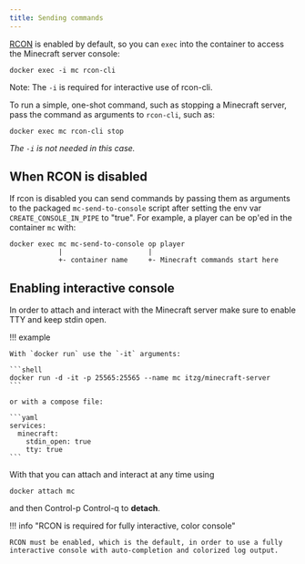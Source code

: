 ```yaml
---
title: Sending commands
---
```


[RCON](http://wiki.vg/RCON) is enabled by default, so you can `exec` into the container to
access the Minecraft server console:

```
docker exec -i mc rcon-cli
```

Note: The `-i` is required for interactive use of rcon-cli.

To run a simple, one-shot command, such as stopping a Minecraft server, pass the command as arguments to `rcon-cli`, such as:

```
docker exec mc rcon-cli stop
```

_The `-i` is not needed in this case._

## When RCON is disabled

If rcon is disabled you can send commands by passing them as arguments to the packaged `mc-send-to-console` script after setting the env var `CREATE_CONSOLE_IN_PIPE` to "true". For example, a player can be op'ed in the container `mc` with: 

```shell
docker exec mc mc-send-to-console op player
            |                     |
            +- container name     +- Minecraft commands start here
```

## Enabling interactive console

In order to attach and interact with the Minecraft server make sure to enable TTY and keep stdin open.

!!! example

    With `docker run` use the `-it` arguments:

    ```shell
    docker run -d -it -p 25565:25565 --name mc itzg/minecraft-server
    ```

    or with a compose file:

    ```yaml
    services:
      minecraft:
        stdin_open: true
        tty: true
    ```

With that you can attach and interact at any time using

    docker attach mc

and then Control-p Control-q to **detach**.

!!! info "RCON is required for fully interactive, color console"

    RCON must be enabled, which is the default, in order to use a fully interactive console with auto-completion and colorized log output. 